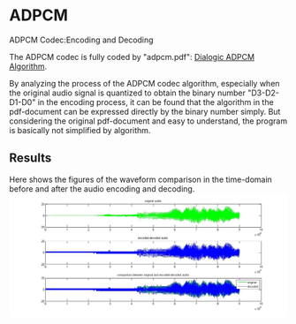 # ADPCM
ADPCM Codec:Encoding and Decoding

The ADPCM codec is fully coded by "adpcm.pdf": [Dialogic ADPCM Algorithm](http://www.cs.columbia.edu/~hgs/audio/dvi/IMA_ADPCM.pdf).

By analyzing the process of the ADPCM codec algorithm, especially when the original audio signal is quantized to obtain the binary number "D3-D2-D1-D0" in the encoding process, it can be found that the algorithm in the pdf-document can be expressed directly by the binary number simply. But considering the original pdf-document and easy to understand, the program is basically not simplified by algorithm.

Results
--------
Here shows the figures of the waveform comparison in the time-domain before and after the audio encoding and decoding. <br>
![](https://raw.githubusercontent.com/QiushiYang/ADPCM/master/ADPCM%20Figure.jpg)  

